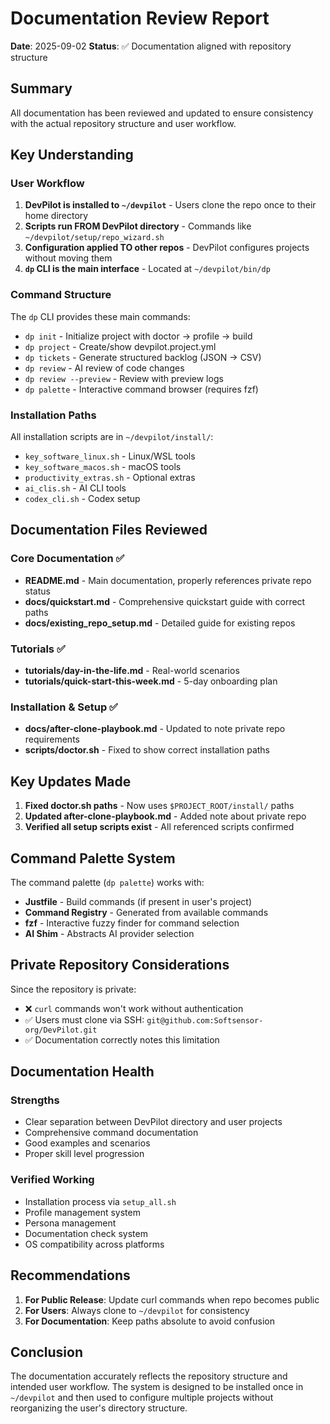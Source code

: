# Documentation Review Report

**Date**: 2025-09-02 **Status**: ✅ Documentation aligned with repository structure

## Summary

All documentation has been reviewed and updated to ensure consistency with the actual repository
structure and user workflow.

## Key Understanding

### User Workflow

1. **DevPilot is installed to `~/devpilot`** - Users clone the repo once to their home directory
2. **Scripts run FROM DevPilot directory** - Commands like `~/devpilot/setup/repo_wizard.sh`
3. **Configuration applied TO other repos** - DevPilot configures projects without moving them
4. **`dp` CLI is the main interface** - Located at `~/devpilot/bin/dp`

### Command Structure

The `dp` CLI provides these main commands:

- `dp init` - Initialize project with doctor → profile → build
- `dp project` - Create/show devpilot.project.yml
- `dp tickets` - Generate structured backlog (JSON → CSV)
- `dp review` - AI review of code changes
- `dp review --preview` - Review with preview logs
- `dp palette` - Interactive command browser (requires fzf)

### Installation Paths

All installation scripts are in `~/devpilot/install/`:

- `key_software_linux.sh` - Linux/WSL tools
- `key_software_macos.sh` - macOS tools
- `productivity_extras.sh` - Optional extras
- `ai_clis.sh` - AI CLI tools
- `codex_cli.sh` - Codex setup

## Documentation Files Reviewed

### Core Documentation ✅

- **README.md** - Main documentation, properly references private repo status
- **docs/quickstart.md** - Comprehensive quickstart guide with correct paths
- **docs/existing_repo_setup.md** - Detailed guide for existing repos

### Tutorials ✅

- **tutorials/day-in-the-life.md** - Real-world scenarios
- **tutorials/quick-start-this-week.md** - 5-day onboarding plan

### Installation & Setup ✅

- **docs/after-clone-playbook.md** - Updated to note private repo requirements
- **scripts/doctor.sh** - Fixed to show correct installation paths

## Key Updates Made

1. **Fixed doctor.sh paths** - Now uses `$PROJECT_ROOT/install/` paths
2. **Updated after-clone-playbook.md** - Added note about private repo
3. **Verified all setup scripts exist** - All referenced scripts confirmed

## Command Palette System

The command palette (`dp palette`) works with:

- **Justfile** - Build commands (if present in user's project)
- **Command Registry** - Generated from available commands
- **fzf** - Interactive fuzzy finder for command selection
- **AI Shim** - Abstracts AI provider selection

## Private Repository Considerations

Since the repository is private:

- ❌ `curl` commands won't work without authentication
- ✅ Users must clone via SSH: `git@github.com:Softsensor-org/DevPilot.git`
- ✅ Documentation correctly notes this limitation

## Documentation Health

### Strengths

- Clear separation between DevPilot directory and user projects
- Comprehensive command documentation
- Good examples and scenarios
- Proper skill level progression

### Verified Working

- Installation process via `setup_all.sh`
- Profile management system
- Persona management
- Documentation check system
- OS compatibility across platforms

## Recommendations

1. **For Public Release**: Update curl commands when repo becomes public
2. **For Users**: Always clone to `~/devpilot` for consistency
3. **For Documentation**: Keep paths absolute to avoid confusion

## Conclusion

The documentation accurately reflects the repository structure and intended user workflow. The
system is designed to be installed once in `~/devpilot` and then used to configure multiple projects
without reorganizing the user's directory structure.

